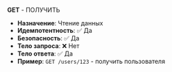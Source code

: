 **GET** - ПОЛУЧИТЬ
- **Назначение**: Чтение данных
- **Идемпотентность**: ✅ Да
- **Безопасность**: ✅ Да
- **Тело запроса**: ❌ Нет
- **Тело ответа**: ✅ Да
- **Пример**: `GET /users/123` - получить пользователя